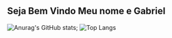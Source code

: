 ## Seja Bem Vindo Meu nome e Gabriel

![Anurag's GitHub stats](https://github-readme-stats.vercel.app/api?username=Gabriel-S-E8&show_icons=true&theme=midnight-purple); ![Top Langs](https://github-readme-stats.vercel.app/api/top-langs/?username=Gabriel-S-E8&layout=donut-vertical)

